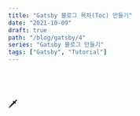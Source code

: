 ```yaml
---
title: "Gatsby 블로그 목차(Toc) 만들기"
date: "2021-10-09"
draft: true
path: "/blog/gatsby/4"
series: "Gatsby 블로그 만들기"
tags: ["Gatsby", "Tutorial"]
---
```


<br>
<br>

### 🗡
